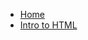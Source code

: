 * [Home](/#worksheets)
* [Intro to HTML](/html/)

<!-- * [Tools](/tools/)
* [SPA Sessions](/spa/) -->
